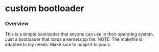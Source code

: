# custom bootloader

### Overview
This is a simple bootloader that anyone can use in their operating system. Just a bootloader that loads a kernel.cpp file.
NOTE: The makefile is adapted to my needs. Make sure to adapt it to yours.